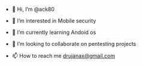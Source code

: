 - 👋 Hi, I’m @ack80
- 👀 I’m interested in Mobile security
- 🌱 I’m currently learning Andoid os
- 💞️ I’m looking to collaborate on pentesting projects

- 📫 How to reach me drujanax@gmail.com

<!---
ack80/ack80 is a ✨ special ✨ repository because its `README.md` (this file) appears on your GitHub profile.
You can click the Preview link to take a look at your changes.
--->
